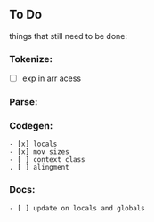 ## To Do
things that still need to be done:

### Tokenize:
- [ ] exp in arr acess

### Parse:


### Codegen:
    - [x] locals
    - [x] mov sizes
    - [ ] context class
    . [ ] alingment

### Docs:
    - [ ] update on locals and globals

